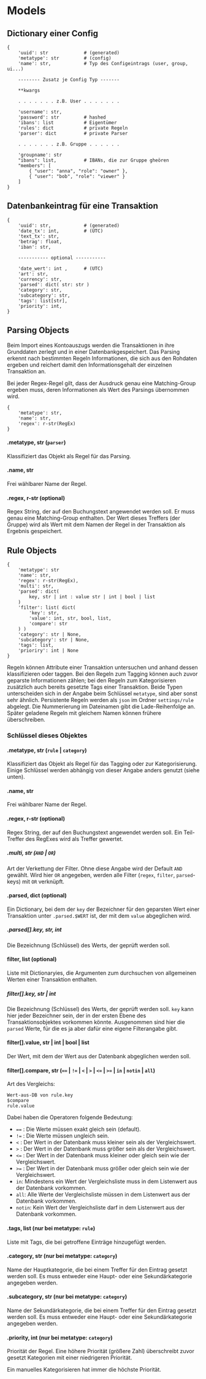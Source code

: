 # Models

## Dictionary einer Config

```
{
    'uuid': str             # (generated)
    'metatype': str         # (config)
    'name': str,            # Typ des Configeintrags (user, group, ui...)

    -------- Zusatz je Config Typ -------

    **kwargs
    
    . . . . . . . z.B. User . . . . . . .

    'username': str,
    'password': str         # hashed
    'ibans': list           # Eigentümer
    'rules': dict           # private Regeln
    'parser': dict          # private Parser

    . . . . . . . z.B. Gruppe . . . . . .

    'groupname': str
    "ibans": list,          # IBANs, die zur Gruppe gheören
    "members": [
        { "user": "anna", "role": "owner" },
        { "user": "bob", "role": "viewer" }
    ]
}
```

## Datenbankeintrag für eine Transaktion

```
{
    'uuid': str,            # (generated)
    'date_tx': int,         # (UTC)
    'text_tx': str,
    'betrag': float,
    'iban': str,

    ----------- optional -----------

    'date_wert': int ,      # (UTC)
    'art': str,
    'currency': str,
    'parsed': dict( str: str )
    'category': str,
    'subcategory': str,
    'tags': list[str],
    'priority': int,
}
```

## Parsing Objects

Beim Import eines Kontoauszugs werden die Transaktionen in ihre Grunddaten zerlegt und in einer Datenbankgespeichert. Das Parsing erkennt nach bestimmten Regeln Informationen, die sich aus den Rohdaten ergeben und reichert damit den Informationsgehalt der einzelnen Transaktion an.

Bei jeder Regex-Regel gilt, dass der Ausdruck genau eine Matching-Group ergeben muss, deren Informationen als Wert des Parsings übernommen wird.

```
{
    'metatype': str,
    'name': str,
    'regex': r-str(RegEx)
}
```

#### .metatype, str (`parser`)

Klassifiziert das Objekt als Regel für das Parsing.

#### .name, str

Frei wählbarer Name der Regel.

#### .regex, r-str (optional)

Regex String, der auf den Buchungstext angewendet werden soll. Er muss genau eine Matching-Group enthalten. Der Wert dieses Treffers (der Gruppe) wird als Wert mit dem Namen der Regel in der Transaktion als Ergebnis gespeichert.

## Rule Objects

```
{
    'metatype': str
    'name': str,
    'regex': r-str(RegEx),
    'multi': str,
    'parsed': dict(
        key, str | int : value str | int | bool | list
    )
    'filter': list( dict(
        'key': str,
        'value': int, str, bool, list,
        'compare': str
    ) )
    'category': str | None,
    'subcategory': str | None,
    'tags': list,
    'prioriry': int | None
}
```

Regeln können Attribute einer Transaktion untersuchen und anhand dessen klassifizieren oder taggen. Bei den Regeln zum Tagging können auch zuvor geparste Informationen zählen; bei den Regeln zum Kategorisieren zusätzlich auch bereits gesetzte Tags einer Transaktion. Beide Typen unterscheiden sich in der Angabe beim Schlüssel `metatype`, sind aber sonst sehr ähnlich. Persistente Regeln werden als `json` im Ordner `settings/rule` abgelegt. Die Nummerierung im Dateinamen gibt die Lade-Reihenfolge an. Später geladene Regeln mit gleichem Namen können frühere überschreiben.

### Schlüssel dieses Objektes

#### .metatype, str (`rule` | `category`)

Klassifiziert das Objekt als Regel für das Tagging oder zur Kategorisierung. Einige Schlüssel werden abhängig von dieser Angabe anders genutzt (siehe unten).

#### .name, str

Frei wählbarer Name der Regel.

#### .regex, r-str (optional)

Regex String, der auf den Buchungstext angewendet werden soll. Ein Teil-Treffer des RegExes wird als Treffer gewertet.

##### .multi, str (`AND` | `OR`)

Art der Verkettung der Filter. Ohne diese Angabe wird der Default `AND` gewählt. Wird hier `OR` angegeben, werden alle Filter (`regex`, `filter`, `parsed`-keys) mit `OR` verknüpft.

#### .parsed, dict (optional)

Ein Dictionary, bei dem der `key` der Bezeichner für den geparsten Wert einer Transaktion unter `.parsed.$WERT` ist, der mit dem `value` abgeglichen wird.

##### .parsed[].key, str, int

Die Bezeichnung (Schlüssel) des Werts, der geprüft werden soll.

#### filter, list (optional)

Liste mit Dictionaryies, die Argumenten zum durchsuchen von allgemeinen Werten einer Transaktion enthalten.

##### filter[].key, str | int

Die Bezeichnung (Schlüssel) des Werts, der geprüft werden soll. `key` kann hier jeder Bezeichner sein, der in der ersten Ebene des Transaktionsobjektes vorkommen könnte. Ausgenommen sind hier die `parsed` Werte, für die es ja aber dafür eine eigene Filterangabe gibt.

#### filter[].value, str | int | bool | list

Der Wert, mit dem der Wert aus der Datenbank abgeglichen werden soll.

#### filter[].compare, str (`==` | `!=` | `<` | `>` | `<=` | `>=` | `in` | `notin` | `all`)

Art des Vergleichs:

```
Wert-aus-DB von rule.key
$compare
rule.value
```

Dabei haben die Operatoren folgende Bedeutung:

- `==` : Die Werte müssen exakt gleich sein (default).
- `!=` : Die Werte müssen ungleich sein.
- `<` : Der Wert in der Datenbank muss kleiner sein als der Vergleichswert.
- `>` : Der Wert in der Datenbank muss größer sein als der Vergleichswert.
- `<=` : Der Wert in der Datenbank muss kleiner oder gleich sein wie der Vergleichswert.
- `>=` : Der Wert in der Datenbank muss größer oder gleich sein wie der Vergleichswert.
- `in`: Mindestens ein Wert der Vergleichsliste muss in dem Listenwert aus der Datenbank vorkommen.
- `all`: Alle Werte der Vergleichsliste müssen in dem Listenwert aus der Datenbank vorkommen.
- `notin`: Kein Wert der Vergleichsliste darf in dem Listenwert aus der Datenbank vorkommen.

#### .tags, list (nur bei metatype: `rule`)

Liste mit Tags, die bei getroffene Einträge hinzugefügt werden.

#### .category, str (nur bei metatype: `category`)

Name der Hauptkategorie, die bei einem Treffer für den Eintrag gesetzt werden soll. Es muss entweder eine Haupt- oder eine Sekundärkategorie angegeben werden.

#### .subcategory, str (nur bei metatype: `category`)

Name der Sekundärkategorie, die bei einem Treffer für den Eintrag gesetzt werden soll. Es muss entweder eine Haupt- oder eine Sekundärkategorie angegeben werden.

#### .priority, int (nur bei metatype: `category`)

Priorität der Regel. Eine höhere Priorität (größere Zahl) überschreibt zuvor gesetzt Kategorien mit einer niedrigeren Priorität.

Ein manuelles Kategorisieren hat immer die höchste Priorität.
